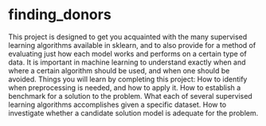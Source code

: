 # finding_donors
This project is designed to get you acquainted with the many supervised learning algorithms available in sklearn, and to also provide for a method of evaluating just how each model works and performs on a certain type of data. It is important in machine learning to understand exactly when and where a certain algorithm should be used, and when one should be avoided.  Things you will learn by completing this project:  How to identify when preprocessing is needed, and how to apply it. How to establish a benchmark for a solution to the problem. What each of several supervised learning algorithms accomplishes given a specific dataset. How to investigate whether a candidate solution model is adequate for the problem.

